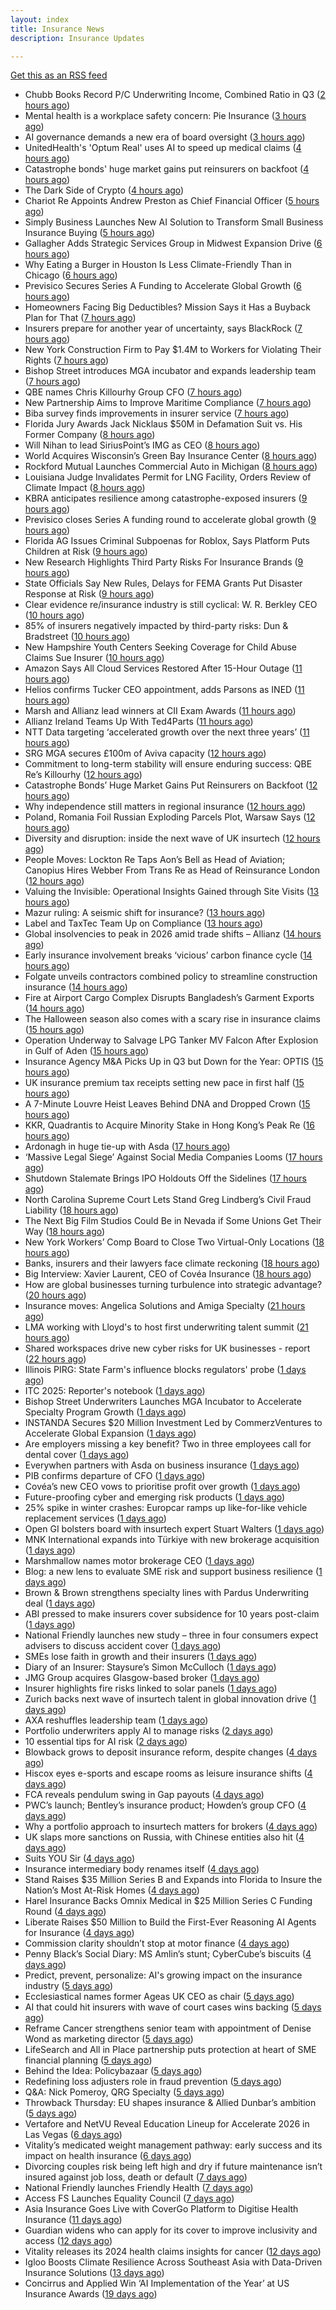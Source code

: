 ```yaml
---
layout: index
title: Insurance News
description: Insurance Updates

---
```


[Get this as an RSS feed](/insurance.rss)

<!-- news_marker starts -->
- Chubb Books Record P/C Underwriting Income, Combined Ratio in Q3 ([2 hours ago](https://www.insurancejournal.com/news/national/2025/10/21/844664.htm))
- Mental health is a workplace safety concern: Pie Insurance ([3 hours ago](https://www.dig-in.com/news/mental-health-is-a-workplace-safety-concern-pie-insurance))
- AI governance demands a new era of board oversight ([3 hours ago](https://www.dig-in.com/opinion/ai-governance-demands-a-new-era-of-oversight))
- UnitedHealth's 'Optum Real' uses AI to speed up medical claims ([4 hours ago](https://www.dig-in.com/articles/unitedhealth-uses-ai-to-speed-up-medical-claims))
- Catastrophe bonds' huge market gains put reinsurers on backfoot ([4 hours ago](https://www.dig-in.com/articles/catastrophe-bonds-huge-market-gains-reinsurers-on-backfoot))
- The Dark Side of Crypto ([4 hours ago](https://insurance-edge.net/2025/10/21/the-dark-side-of-crypto/))
- Chariot Re Appoints Andrew Preston as Chief Financial Officer ([5 hours ago](https://www.insurtechinsights.com/chariot-re-appoints-andrew-preston-as-chief-financial-officer/))
- Simply Business Launches New AI Solution to Transform Small Business Insurance Buying ([5 hours ago](https://www.insurtechinsights.com/simply-business-launches-new-ai-solution-to-transform-small-business-insurance-buying/))
- Gallagher Adds Strategic Services Group in Midwest Expansion Drive ([6 hours ago](https://www.insurtechinsights.com/gallagher-adds-strategic-services-group-in-midwest-expansion-drive/))
- Why Eating a Burger in Houston Is Less Climate-Friendly Than in Chicago ([6 hours ago](https://www.insurancejournal.com/news/southcentral/2025/10/21/844634.htm))
- Previsico Secures Series A Funding to Accelerate Global Growth ([6 hours ago](https://www.insurtechinsights.com/previsico-secures-series-a-funding-to-accelerate-global-growth/))
- Homeowners Facing Big Deductibles? Mission Says it Has a Buyback Plan for That ([7 hours ago](https://www.insurancejournal.com/news/southeast/2025/10/21/844620.htm))
- Insurers prepare for another year of uncertainty, says BlackRock ([7 hours ago](https://www.reinsurancene.ws/insurers-prepare-for-another-year-of-uncertainty-says-blackrock/))
- New York Construction Firm to Pay $1.4M to Workers for Violating Their Rights ([7 hours ago](https://www.insurancejournal.com/news/east/2025/10/21/844614.htm))
- Bishop Street introduces MGA incubator and expands leadership team ([7 hours ago](https://www.reinsurancene.ws/bishop-street-introduces-mga-incubator-and-expands-leadership-team/))
- QBE names Chris Killourhy Group CFO ([7 hours ago](https://www.reinsurancene.ws/qbe-names-chris-killourhy-group-cfo/))
- New Partnership Aims to Improve Maritime Compliance ([7 hours ago](https://insurance-edge.net/2025/10/21/new-partnership-aims-to-improve-maritime-compliance/))
- Biba survey finds improvements in insurer service ([7 hours ago](https://www.postonline.co.uk/news/7959244/biba-survey-finds-improvements-in-insurer-service))
- Florida Jury Awards Jack Nicklaus $50M in Defamation Suit vs. His Former Company ([8 hours ago](https://www.insurancejournal.com/news/southeast/2025/10/21/844593.htm))
- Will Nihan to lead SiriusPoint’s IMG as CEO ([8 hours ago](https://www.reinsurancene.ws/will-nihan-to-lead-siriuspoints-img-as-ceo/))
- World Acquires Wisconsin’s Green Bay Insurance Center ([8 hours ago](https://www.insurancejournal.com/news/midwest/2025/10/21/844604.htm))
- Rockford Mutual Launches Commercial Auto in Michigan ([8 hours ago](https://www.insurancejournal.com/news/midwest/2025/10/21/844598.htm))
- Louisiana Judge Invalidates Permit for LNG Facility, Orders Review of Climate Impact ([8 hours ago](https://www.insurancejournal.com/news/southcentral/2025/10/21/844592.htm))
- KBRA anticipates resilience among catastrophe-exposed insurers ([9 hours ago](https://www.reinsurancene.ws/kbra-anticipates-resilience-among-catastrophe-exposed-insurers/))
- Previsico closes Series A funding round to accelerate global growth ([9 hours ago](https://www.reinsurancene.ws/previsico-closes-series-a-funding-round-to-accelerate-global-growth/))
- Florida AG Issues Criminal Subpoenas for Roblox, Says Platform Puts Children at Risk ([9 hours ago](https://www.insurancejournal.com/news/southeast/2025/10/21/844583.htm))
- New Research Highlights Third Party Risks For Insurance Brands ([9 hours ago](https://insurance-edge.net/2025/10/21/new-research-highlights-third-party-risks-for-insurance-brands/))
- State Officials Say New Rules, Delays for FEMA Grants Put Disaster Response at Risk ([9 hours ago](https://www.insurancejournal.com/news/national/2025/10/21/844580.htm))
- Clear evidence re/insurance industry is still cyclical: W. R. Berkley CEO ([10 hours ago](https://www.reinsurancene.ws/clear-evidence-reinsurance-industry-is-still-cyclical-w-r-berkley-ceo/))
- 85% of insurers negatively impacted by third-party risks: Dun & Bradstreet ([10 hours ago](https://www.reinsurancene.ws/85-of-insurers-negatively-impacted-by-third-party-risks-dun-bradstreet/))
- New Hampshire Youth Centers Seeking Coverage for Child Abuse Claims Sue Insurer ([10 hours ago](https://www.insurancejournal.com/news/east/2025/10/21/844505.htm))
- Amazon Says All Cloud Services Restored After 15-Hour Outage ([11 hours ago](https://www.insurancejournal.com/news/national/2025/10/21/844559.htm))
- Helios confirms Tucker CEO appointment, adds Parsons as INED ([11 hours ago](https://www.reinsurancene.ws/helios-confirms-tucker-ceo-appointment-adds-parsons-as-ined/))
- Marsh and Allianz lead winners at CII Exam Awards ([11 hours ago](https://www.postonline.co.uk/people/7959243/marsh-and-allianz-lead-winners-at-cii-exam-awards))
- Allianz Ireland Teams Up With Ted4Parts ([11 hours ago](https://insurance-edge.net/2025/10/21/allianz-ireland-teams-up-with-ted4parts/))
- NTT Data targeting ‘accelerated growth over the next three years’ ([11 hours ago](https://www.postonline.co.uk/news/7959241/ntt-data-targeting-%E2%80%98accelerated-growth-over-the-next-three-years%E2%80%99))
- SRG MGA secures £100m of Aviva capacity ([12 hours ago](https://www.postonline.co.uk/news/7959242/srg-mga-secures-%C2%A3100m-of-aviva-capacity))
- Commitment to long-term stability will ensure enduring success: QBE Re’s Killourhy ([12 hours ago](https://www.reinsurancene.ws/commitment-to-long-term-stability-will-ensure-enduring-success-qbe-res-killourhy/))
- Catastrophe Bonds’ Huge Market Gains Put Reinsurers on Backfoot ([12 hours ago](https://www.insurancejournal.com/news/international/2025/10/21/844553.htm))
- Why independence still matters in regional insurance ([12 hours ago](https://www.insurancebusinessmag.com/uk/news/breaking-news/why-independence-still-matters-in-regional-insurance-553717.aspx))
- Poland, Romania Foil Russian Exploding Parcels Plot, Warsaw Says ([12 hours ago](https://www.insurancejournal.com/news/international/2025/10/21/844536.htm))
- Diversity and disruption: inside the next wave of UK insurtech ([12 hours ago](https://www.insurancebusinessmag.com/uk/news/technology/diversity-and-disruption-inside-the-next-wave-of-uk-insurtech-553716.aspx))
- People Moves: Lockton Re Taps Aon’s Bell as Head of Aviation; Canopius Hires Webber From Trans Re as Head of Reinsurance London ([12 hours ago](https://www.insurancejournal.com/news/international/2025/10/21/844545.htm))
- Valuing the Invisible: Operational Insights Gained through Site Visits ([13 hours ago](https://insurance-edge.net/2025/10/21/valuing-the-invisible-operational-insights-gained-through-site-visits/))
- Mazur ruling: A seismic shift for insurance? ([13 hours ago](https://www.postonline.co.uk/regulation/7959211/mazur-ruling-a-seismic-shift-for-insurance))
- Label and TaxTec Team Up on Compliance ([13 hours ago](https://insurance-edge.net/2025/10/21/label-and-taxtec-team-up-on-compliance/))
- Global insolvencies to peak in 2026 amid trade shifts – Allianz ([14 hours ago](https://www.insurancebusinessmag.com/uk/news/breaking-news/global-insolvencies-to-peak-in-2026-amid-trade-shifts--allianz-553699.aspx))
- Early insurance involvement breaks ‘vicious’ carbon finance cycle ([14 hours ago](https://www.postonline.co.uk/commercial/7959225/early-insurance-involvement-breaks-%E2%80%98vicious%E2%80%99-carbon-finance-cycle))
- Folgate unveils contractors combined policy to streamline construction insurance ([14 hours ago](https://www.insurancebusinessmag.com/uk/news/construction-engineering/folgate-unveils-contractors-combined-policy-to-streamline-construction-insurance-553695.aspx))
- Fire at Airport Cargo Complex Disrupts Bangladesh’s Garment Exports ([14 hours ago](https://www.insurancejournal.com/news/international/2025/10/21/844538.htm))
- The Halloween season also comes with a scary rise in insurance claims ([15 hours ago](https://www.insurancebusinessmag.com/uk/news/claims/the-halloween-season-also-comes-with-a-scary-rise-in-insurance-claims-553692.aspx))
- Operation Underway to Salvage LPG Tanker MV Falcon After Explosion in Gulf of Aden ([15 hours ago](https://www.insurancejournal.com/news/international/2025/10/21/844532.htm))
- Insurance Agency M&A Picks Up in Q3 but Down for the Year: OPTIS ([15 hours ago](https://www.insurancejournal.com/news/national/2025/10/21/844503.htm))
- UK insurance premium tax receipts setting new pace in first half ([15 hours ago](https://www.insurancebusinessmag.com/uk/news/life-insurance/uk-insurance-premium-tax-receipts-setting-new-pace-in-first-half-553691.aspx))
- A 7-Minute Louvre Heist Leaves Behind DNA and Dropped Crown ([15 hours ago](https://www.insurancejournal.com/news/international/2025/10/21/844529.htm))
- KKR, Quadrantis to Acquire Minority Stake in Hong Kong’s Peak Re ([16 hours ago](https://www.insurancejournal.com/news/international/2025/10/21/844525.htm))
- Ardonagh in huge tie-up with Asda ([17 hours ago](https://www.insurancebusinessmag.com/uk/news/breaking-news/ardonagh-in-huge-tieup-with-asda-553677.aspx))
- ‘Massive Legal Siege’ Against Social Media Companies Looms ([17 hours ago](https://www.insurancejournal.com/news/national/2025/10/21/844486.htm))
- Shutdown Stalemate Brings IPO Holdouts Off the Sidelines ([17 hours ago](https://www.insurancejournal.com/news/national/2025/10/21/844490.htm))
- North Carolina Supreme Court Lets Stand Greg Lindberg’s Civil Fraud Liability ([18 hours ago](https://www.insurancejournal.com/news/southeast/2025/10/21/844499.htm))
- The Next Big Film Studios Could Be in Nevada if Some Unions Get Their Way ([18 hours ago](https://www.insurancejournal.com/news/west/2025/10/21/844514.htm))
- New York Workers’ Comp Board to Close Two Virtual-Only Locations ([18 hours ago](https://www.insurancejournal.com/news/east/2025/10/21/844412.htm))
- Banks, insurers and their lawyers face climate reckoning ([18 hours ago](https://www.postonline.co.uk/regulation/7959115/banks-insurers-and-their-lawyers-face-climate-reckoning))
- Big Interview: Xavier Laurent, CEO of Covéa Insurance ([18 hours ago](https://www.postonline.co.uk/personal/7959227/big-interview-xavier-laurent-ceo-of-cov%C3%A9a-insurance))
- How are global businesses turning turbulence into strategic advantage? ([20 hours ago](https://www.insurancebusinessmag.com/uk/news/breaking-news/how-are-global-businesses-turning-turbulence-into-strategic-advantage-553645.aspx))
- Insurance moves: Angelica Solutions and Amiga Specialty ([21 hours ago](https://www.insurancebusinessmag.com/uk/news/breaking-news/insurance-moves-angelica-solutions-and-amiga-specialty-553643.aspx))
- LMA working with Lloyd's to host first underwriting talent summit ([21 hours ago](https://www.insurancebusinessmag.com/uk/news/breaking-news/lma-working-with-lloyds-to-host-first-underwriting-talent-summit-553641.aspx))
- Shared workspaces drive new cyber risks for UK businesses - report ([22 hours ago](https://www.insurancebusinessmag.com/uk/news/cyber/shared-workspaces-drive-new-cyber-risks-for-uk-businesses--report-553639.aspx))
- Illinois PIRG: State Farm's influence blocks regulators' probe ([1 days ago](https://www.dig-in.com/news/illinois-pirg-state-farms-influence-blocks-regulators))
- ITC 2025: Reporter's notebook ([1 days ago](https://www.dig-in.com/news/itc-2025-reporters-notebook))
- Bishop Street Underwriters Launches MGA Incubator to Accelerate Specialty Program Growth ([1 days ago](https://www.insurtechinsights.com/bishop-street-underwriters-launches-mga-incubator-to-accelerate-specialty-program-growth/))
- INSTANDA Secures $20 Million Investment Led by CommerzVentures to Accelerate Global Expansion ([1 days ago](https://www.insurtechinsights.com/instanda-secures-20-million-investment-led-by-commerzventures-to-accelerate-global-expansion/))
- Are employers missing a key benefit? Two in three employees call for dental cover ([1 days ago](https://ifamagazine.com/are-employers-missing-a-key-benefit-two-in-three-employees-call-for-dental-cover/))
- Everywhen partners with Asda on business insurance ([1 days ago](https://www.postonline.co.uk/commercial/7959237/everywhen-partners-with-asda-on-business-insurance))
- PIB confirms departure of CFO ([1 days ago](https://www.postonline.co.uk/news/7959236/pib-confirms-departure-of-cfo))
- Covéa’s new CEO vows to prioritise profit over growth ([1 days ago](https://www.postonline.co.uk/news/7959229/cov%C3%A9a%E2%80%99s-new-ceo-vows-to-prioritise-profit-over-growth))
- Future-proofing cyber and emerging risk products ([1 days ago](https://www.insurancebusinessmag.com/uk/news/cyber/futureproofing-cyber-and-emerging-risk-products-553564.aspx))
- 25% spike in winter crashes: Europcar ramps up like-for-like vehicle replacement services ([1 days ago](https://www.insurancebusinessmag.com/uk/news/auto-motor/25-spike-in-winter-crashes-europcar-ramps-up-likeforlike-vehicle-replacement-services-553563.aspx))
- Open GI bolsters board with insurtech expert Stuart Walters ([1 days ago](https://www.insurancebusinessmag.com/uk/news/technology/open-gi-bolsters-board-with-insurtech-expert-stuart-walters-553553.aspx))
- MNK International expands into Türkiye with new brokerage acquisition ([1 days ago](https://www.insurancebusinessmag.com/uk/news/mergers-acquisitions/mnk-international-expands-into-turkiye-with-new-brokerage-acquisition-553550.aspx))
- Marshmallow names motor brokerage CEO ([1 days ago](https://www.postonline.co.uk/people/7959234/marshmallow-names-motor-brokerage-ceo))
- Blog: a new lens to evaluate SME risk and support business resilience ([1 days ago](https://www.postonline.co.uk/market-access/7959213/blog-a-new-lens-to-evaluate-sme-risk-and-support-business-resilience))
- Brown & Brown strengthens specialty lines with Pardus Underwriting deal ([1 days ago](https://www.insurancebusinessmag.com/uk/news/mergers-acquisitions/brown-and-brown-strengthens-specialty-lines-with-pardus-underwriting-deal-553543.aspx))
- ABI pressed to make insurers cover subsidence for 10 years post-claim ([1 days ago](https://www.postonline.co.uk/claims/7959230/abi-pressed-to-make-insurers-cover-subsidence-for-10-years-post-claim))
- National Friendly launches new study – three in four consumers expect advisers to discuss accident cover ([1 days ago](https://ifamagazine.com/national-friendly-launches-new-study-three-in-four-consumers-expect-advisers-to-discuss-accident-cover/))
- SMEs lose faith in growth and their insurers ([1 days ago](https://www.postonline.co.uk/claims/7959028/smes-lose-faith-in-growth-and-their-insurers))
- Diary of an Insurer: Staysure’s Simon McCulloch ([1 days ago](https://www.postonline.co.uk/personal/7958935/diary-of-an-insurer-staysure%E2%80%99s-simon-mcculloch))
- JMG Group acquires Glasgow-based broker ([1 days ago](https://www.insurancebusinessmag.com/uk/news/mergers-acquisitions/jmg-group-acquires-glasgowbased-broker-553489.aspx))
- Insurer highlights fire risks linked to solar panels ([1 days ago](https://www.insurancebusinessmag.com/uk/news/breaking-news/insurer-highlights-fire-risks-linked-to-solar-panels-553493.aspx))
- Zurich backs next wave of insurtech talent in global innovation drive ([1 days ago](https://www.insurancebusinessmag.com/uk/news/technology/zurich-backs-next-wave-of-insurtech-talent-in-global-innovation-drive-553495.aspx))
- AXA reshuffles leadership team ([1 days ago](https://www.insurancebusinessmag.com/uk/news/breaking-news/axa-reshuffles-leadership-team-553494.aspx))
- Portfolio underwriters apply AI to manage risks ([2 days ago](https://www.dig-in.com/news/portfolio-underwriters-apply-ai-to-manage-risks))
- 10 essential tips for AI risk ([2 days ago](https://www.dig-in.com/opinion/10-essential-tips-for-ai-risk))
- Blowback grows to deposit insurance reform, despite changes ([4 days ago](https://www.dig-in.com/dig))
- Hiscox eyes e-sports and escape rooms as leisure insurance shifts ([4 days ago](https://www.insurancebusinessmag.com/uk/news/professional-liability/hiscox-eyes-esports-and-escape-rooms-as-leisure-insurance-shifts-553249.aspx))
- FCA reveals pendulum swing in Gap payouts ([4 days ago](https://www.postonline.co.uk/news/7959226/fca-reveals-pendulum-swing-in-gap-payouts))
- PWC’s launch; Bentley’s insurance product; Howden’s group CFO ([4 days ago](https://www.postonline.co.uk/news/7959205/pwc%E2%80%99s-launch-bentley%E2%80%99s-insurance-product-howden%E2%80%99s-group-cfo))
- Why a portfolio approach to insurtech matters for brokers ([4 days ago](https://www.insurancebusinessmag.com/uk/news/technology/why-a-portfolio-approach-to-insurtech-matters-for-brokers-553388.aspx))
- UK slaps more sanctions on Russia, with Chinese entities also hit ([4 days ago](https://www.insurancebusinessmag.com/uk/news/marine/uk-slaps-more-sanctions-on-russia-with-chinese-entities-also-hit-553367.aspx))
- Suits YOU Sir ([4 days ago](https://www.insurancebusinessmag.com/uk/news/auto-motor/suits-you-sir-553365.aspx))
- Insurance intermediary body renames itself ([4 days ago](https://www.insurancebusinessmag.com/uk/news/travel/insurance-intermediary-body-renames-itself-553359.aspx))
- Stand Raises $35 Million Series B and Expands into Florida to Insure the Nation’s Most At-Risk Homes ([4 days ago](https://www.insurtechinsights.com/stand-raises-35-million-series-b-and-expands-into-florida-to-insure-the-nations-most-at-risk-homes/))
- Harel Insurance Backs Omnix Medical in $25 Million Series C Funding Round ([4 days ago](https://www.insurtechinsights.com/harel-insurance-backs-omnix-medical-in-25-million-series-c-funding-round/))
- Liberate Raises $50 Million to Build the First-Ever Reasoning AI Agents for Insurance ([4 days ago](https://www.insurtechinsights.com/liberate-raises-50-million-to-build-the-first-ever-reasoning-ai-agents-for-insurance/))
- Commission clarity shouldn’t stop at motor finance ([4 days ago](https://www.postonline.co.uk/regulation/7959217/commission-clarity-shouldn%E2%80%99t-stop-at-motor-finance))
- Penny Black’s Social Diary: MS Amlin’s stunt; CyberCube’s biscuits ([4 days ago](https://www.postonline.co.uk/people/7959018/penny-black%E2%80%99s-social-diary-ms-amlin%E2%80%99s-stunt-cybercube%E2%80%99s-biscuits))
- Predict, prevent, personalize: AI's growing impact on the insurance industry ([5 days ago](https://www.dig-in.com/opinion/ais-growing-impact-on-the-insurance-industry))
- Ecclesiastical names former Ageas UK CEO as chair ([5 days ago](https://www.postonline.co.uk/news/7959224/ecclesiastical-names-former-ageas-uk-ceo-as-chair))
- AI that could hit insurers with wave of court cases wins backing ([5 days ago](https://www.postonline.co.uk/claims/7959206/ai-that-could-hit-insurers-with-wave-of-court-cases-wins-backing))
- Reframe Cancer strengthens senior team with appointment of Denise Wond as marketing director ([5 days ago](https://ifamagazine.com/reframe-cancer-strengthens-senior-team-with-appointment-of-denise-wond-as-marketing-director/))
- LifeSearch and All in Place partnership puts protection at heart of SME financial planning ([5 days ago](https://ifamagazine.com/lifesearch-and-all-in-place-partnership-puts-protection-at-heart-of-sme-financial-planning/))
- Behind the Idea: Policybazaar ([5 days ago](https://thefintechtimes.com/behind-the-idea-policybazaar/))
- Redefining loss adjusters role in fraud prevention ([5 days ago](https://www.postonline.co.uk/claims/7959117/redefining-loss-adjusters-role-in-fraud-prevention))
- Q&A: Nick Pomeroy, QRG Specialty ([5 days ago](https://www.postonline.co.uk/lloyd%E2%80%99slondon/7958289/qa-nick-pomeroy-qrg-specialty))
- Throwback Thursday: EU shapes insurance & Allied Dunbar’s ambition ([5 days ago](https://www.postonline.co.uk/regulation/7956772/throwback-thursday-eu-shapes-insurance-allied-dunbar%E2%80%99s-ambition))
- Vertafore and NetVU Reveal Education Lineup for Accelerate 2026 in Las Vegas ([6 days ago](https://www.insurtechinsights.com/vertafore-and-netvu-reveal-education-lineup-for-accelerate-2026-in-las-vegas/))
- Vitality’s medicated weight management pathway: early success and its impact on health insurance ([6 days ago](https://ifamagazine.com/vitalitys-medicated-weight-management-pathway-early-success-and-its-impact-on-health-insurance/))
- Divorcing couples risk being left high and dry if future maintenance isn’t insured against job loss, death or default ([7 days ago](https://ifamagazine.com/divorcing-couples-risk-being-left-high-and-dry-if-future-maintenance-isnt-insured-against-job-loss-death-or-default/))
- National Friendly launches Friendly Health ([7 days ago](https://ifamagazine.com/national-friendly-launches-friendly-health/))
- Access FS Launches Equality Council ([7 days ago](https://ifamagazine.com/access-fs-launches-equality-council/))
- Asia Insurance Goes Live with CoverGo Platform to Digitise Health Insurance ([11 days ago](https://thefintechtimes.com/asia-insurance-goes-live-with-covergo-platform-to-digitise-health-insurance/))
- Guardian widens who can apply for its cover to improve inclusivity and access ([12 days ago](https://ifamagazine.com/guardian-widens-who-can-apply-for-its-cover-to-improve-inclusivity-and-access/))
- Vitality releases its 2024 health claims insights for cancer ([12 days ago](https://ifamagazine.com/vitality-releases-its-2024-health-claims-insights-for-cancer/))
- Igloo Boosts Climate Resilience Across Southeast Asia with Data-Driven Insurance Solutions ([13 days ago](https://thefintechtimes.com/igloo-boosts-climate-resilience-across-southeast-asia-with-data-driven-insurance-solutions/))
- Concirrus and Applied Win ‘AI Implementation of the Year’ at US Insurance Awards ([19 days ago](https://thefintechtimes.com/concirrus-ai-cuts-aviation-underwriting-time-from-36-hours-to-minutes-for-applied-aviation/))

<!-- news_marker ends -->